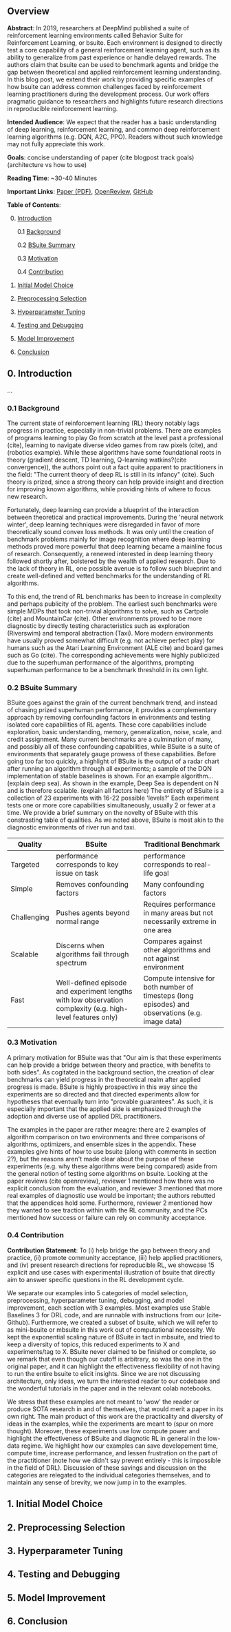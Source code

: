 ## Overview
**Abstract**:  In 2019, researchers at DeepMind published a suite of reinforcement learning environments called Behavior Suite for Reinforcement Learning, or bsuite. Each environment is designed to directly test a core capability of a general reinforcement learning agent, such as its ability to generalize from past experience or handle delayed rewards. The authors claim that bsuite can be used to benchmark agents and bridge the gap between theoretical and applied reinforcement learning understanding. In this blog post, we extend their work by providing specific examples of how bsuite can address common challenges faced by reinforcement learning practitioners during the development process. Our work offers pragmatic guidance to researchers and highlights future research directions in reproducible reinforcement learning.

**Intended Audience**: We expect that the reader has a basic understanding of deep learning, reinforcement learning, and common deep reinforcement learning algorithms (e.g. DQN, A2C, PPO). Readers without such knowledge may not fully appreciate this work.

**Goals**: concise understanding of paper (cite blogpost track goals) (architecture vs how to use)

**Reading Time**: ~30-40 Minutes

**Important Links**: [Paper (PDF)](https://openreview.net/pdf?id=rygf-kSYwH), [OpenReview](https://openreview.net/forum?id=rygf-kSYwH), [GitHub](https://github.com/deepmind/bsuite)

**Table of Contents**: 

0. [Introduction](#0-introduction)

    0.1 [Background](#01-background)

    0.2 [BSuite Summary](#02-bsuite-summary)

    0.3 [Motivation](#03-motivation)

    0.4 [Contribution](#04-contribution)
1. [Initial Model Choice](#1-initial-model-choice)
2. [Preprocessing Selection](#2-preprocessing-selection)
3. [Hyperparameter Tuning](#3-hyperparameter-tuning)
4. [Testing and Debugging](#4-testing-and-debugging)
5. [Model Improvement](#5-model-improvement)
6. [Conclusion](#6-conclusion)

## 0. Introduction
...

### 0.1 Background
The current state of reinforcement learning (RL) theory notably lags progress in practice, especially in non-trivial problems. There are examples of programs learning to play Go from scratch at the level past a professional (cite), learning to navigate diverse video games from raw pixels (cite), and (robotics example). While these algorithms have some foundational roots in theory (gradient descent, TD learning, Q-learning watkins?(cite convergence)), the authors point out a fact quite apparent to practitioners in the field: "The current theory of deep RL is still in its infancy" (cite).  Such theory is prized, since a strong theory can help provide insight and direction for improving known algorithms, while providing hints of where to focus new research.

Fortunately, deep learning can provide a blueprint of the interaction between theoretical and practical improvements. During the 'neural network winter', deep learning techniques were disregarded in favor of more theoretically sound convex loss methods. It was only until the creation of benchmark problems mainly for image recognition where deep learning methods proved more powerful that deep learning became a mainline focus of research. Consequently, a renewed interested in deep learning theory followed shortly after, bolstered by the wealth of applied research. Due to the lack of theory in RL, one possible avenue is to follow such blueprint and create well-defined and vetted benchmarks for the understanding of RL algorithms.

To this end, the trend of RL benchmarks has been to increase in complexity and perhaps publicity of the problem. The earliest such benchmarks were simple MDPs that took non-trivial algorithms to solve, such as Cartpole (cite) and MountainCar (cite). Other environments proved to be more diagnostic by directly testing characteristics such as exploration (Riverswim) and temporal abstraction (Taxi). More modern environments have usually proved somewhat difficult (e.g. not achieve perfect play) for humans such as the Atari Learning Environment (ALE cite) and board games such as Go (cite). The corresponding achievements were highly publicized due to the superhuman performance of the algorithms, prompting superhuman performance to be a benchmark threshold in its own light.

### 0.2 BSuite Summary

BSuite goes against the grain of the current benchmark trend, and instead of chasing prized superhuman performance, it provides a complementary approach by removing confounding factors in environments and testing isolated core capabilities of RL agents. These core capabilities include exploration, basic understanding, memory, generalization, noise, scale, and credit assignment. Many current benchmarks are a culmination of many, and possibly all of these confounding capabilities, while BSuite is a suite of environments that separately gauge prowess of these capabilities. Before going too far too quickly, a highlight of BSuite is the output of a radar chart after running an algorithm through all experiments; a sample of the DQN implementation of stable baselines is shown. For an example algorithm... (explain deep sea). As shown in the example, Deep Sea is dependent on N and is therefore scalable. (explain all factors here)
The entirety of BSuite is a collection of 23 experiments with 16-22 possible 'levels?' Each experiment tests one or more core capabilities simultaneously, usually 2 or fewer at a time. We provide a brief summary on the novelty of BSuite with this constrasting table of qualities. As we noted above, BSuite is most akin to the diagnostic environments of river run and taxi. 

| Quality     | BSuite | Traditional Benchmark |
|-------------| ----------- | -----------------|
| Targeted    | performance corresponds to key issue on task       |     performance corresponds to real-life goal             |
| Simple      | Removes confounding factors        |    Many confounding factors              |
| Challenging | Pushes agents beyond normal range        |   Requires performance in many areas but not necessarily extreme in one area               |
| Scalable    | Discerns when algorithms fail through spectrum         | Compares against other algorithms and not against environment                   |
| Fast        | Well-defined episode and experiment lengths with low observation complexity (e.g. high-level features only)        |    Compute intensive for both number of timesteps (long episodes) and observations (e.g. image data)              |


### 0.3 Motivation

A primary motivation for BSuite was that "Our aim is that these experiments can help provide a bridge between theory and practice, with benefits to both sides".  As cogitated in the background section, the creation of clear benchmarks can yield progress in the theoretical realm after applied progress is made. BSuite is highly prospective in this way since the experiments are so directed and that directed experiments allow for hypotheses that eventually turn into "provable guarantees". As such, it is especially important that the applied side is emphasized through the adoption and diverse use of applied DRL practitioners. 

The examples in the paper are rather meagre: there are 2 examples of algorithm comparison on two environments and three comparisons of algorithms, optimizers, and ensemble sizes in the appendix. These examples give hints of how to use bsuite (along with comments in section 2?), but the reasons aren't made clear about the purpose of these experiments (e.g. why these algorithms were being compared) aside from the general notion of testing some algorithms on bsuite. Looking at the paper reviews (cite openreview), reviewer 1 mentioned how there was no explicit conclusion from the evaluation, and reviewer 3 mentioned that more real examples of diagnostic use  would be important; the authors rebutted that the appendices hold some. Furthermore, reviewer 2 mentioned how they wanted to see traction within with the RL community, and the PCs mentioned how success or failure can rely on community acceptance.

### 0.4 Contribution

**Contribution Statement**: To (i) help bridge the gap between theory and practice, (ii) promote community acceptance, (iii) help applied practitioners, and (iv) present research directions for reproducible RL, we showcase 15 explicit and use cases with experimental illustration of bsuite that directly aim to answer specific questions in the RL development cycle. 

We separate our examples into 5 categories of model selection, preprocessing, hyperparameter tuning, debugging, and model improvement, each section with 3 examples. Most examples use Stable Baselines 3 for DRL code, and are runnable with instructions from our (cite-Github). Furthermore, we created a subset of bsuite, which we will refer to as mini-bsuite or mbsuite in this work out of computational necessity. We kept the exponential scaling nature of BSuite in tact in mbsuite, and tried to keep a diversity of topics, this reduced experiments to X and experiments/tag to X. BSuite never claimed to be finished or complete, so we remark that even though our cutoff is arbitrary, so was the one in the original paper, and it can highlight the effectiveness flexibility of not having to run the entire bsuite to elicit insights. Since we are not discussing architecture, only ideas, we turn the interested reader to our codebase and the wonderful tutorials in the paper and in the relevant colab notebooks. 

We stress that these examples are not meant to 'wow' the reader or produce SOTA research in and of themselves, that would merit a paper in its own right. The main product of this work are the practicality and diversity of ideas in the examples, while the experiments are meant to (spur on more thought). Moreover, these experiments use low compute power and highlight the effectiveness of BSuite and diagnotic RL in general in the low-data regime. We highlight how our examples can save developement time, compute time, increase performance, and lessen frustration on the part of the practitioner (note how we didn't say prevent entirely - this is impossible in the field of DRL). Discussion of these savings and discussion on the categories are relegated to the individual categories themselves, and to maintain any sense of brevity, we now jump in to the examples.

## 1. Initial Model Choice

## 2. Preprocessing Selection

## 3. Hyperparameter Tuning

## 4. Testing and Debugging

## 5. Model Improvement

## 6. Conclusion